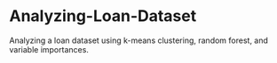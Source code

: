 # Analyzing-Loan-Dataset

Analyzing a loan dataset using k-means clustering, random forest, and variable importances.

